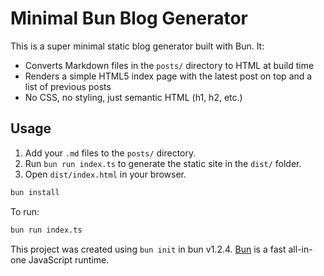 # Minimal Bun Blog Generator

This is a super minimal static blog generator built with Bun. It:

- Converts Markdown files in the `posts/` directory to HTML at build time
- Renders a simple HTML5 index page with the latest post on top and a list of previous posts
- No CSS, no styling, just semantic HTML (h1, h2, etc.)

## Usage

1. Add your `.md` files to the `posts/` directory.
2. Run `bun run index.ts` to generate the static site in the `dist/` folder.
3. Open `dist/index.html` in your browser.

```bash
bun install
```

To run:

```bash
bun run index.ts
```

This project was created using `bun init` in bun v1.2.4. [Bun](https://bun.sh) is a fast all-in-one JavaScript runtime.
